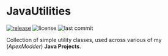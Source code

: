 # JavaUtilities
[![release](https://github.com/ApexModder/JavaUtilities/actions/workflows/release.yml/badge.svg)](https://github.com/ApexModder/JavaUtilities/actions/workflows/release.yml)
![license](https://img.shields.io/github/license/ApexModder/JavaUtilities)
![last commit](https://img.shields.io/github/last-commit/ApexModder/JavaUtilities)

Collection of simple utility classes, used across various of my (_ApexModder_) **Java Projects**.